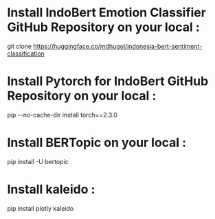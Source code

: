 # Install IndoBert Emotion Classifier GitHub Repository on your local :

git clone https://huggingface.co/mdhugol/indonesia-bert-sentiment-classification

# Install Pytorch for IndoBert GitHub Repository on your local :

pip --no-cache-dir install torch==2.3.0

# Install BERTopic on your local :

pip install -U bertopic

# Install kaleido :

pip install plotly kaleido
